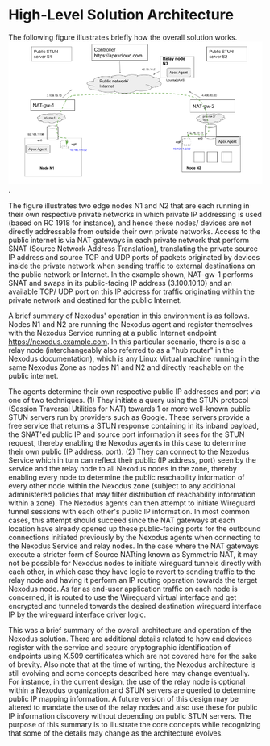 # High-Level Solution Architecture

The following figure illustrates briefly how the overall solution works. ![Nexodus Solution](./nexodus-architecture.png).

The figure illustrates two edge nodes N1 and N2 that are each running in their own respective private networks in which private IP addressing is used (based on RC 1918 for instance), and hence these nodes/ devices are not directly addressable from outside their own private networks.  Access to the public internet is via NAT gateways in each private network that perform SNAT (Source Network Address Translation), translating the private source IP address and source TCP and UDP ports of packets originated by devices inside the private network when sending traffic to external destinations on the public network or Internet. In the example shown, NAT-gw-1 performs SNAT and swaps in its public-facing IP address (3.100.10.10) and an available TCP/ UDP port on this IP address for traffic originating within the private network and destined for the public Internet.

A brief summary of Nexodus' operation in this environment is as follows. Nodes N1 and N2 are running the Nexodus agent and register themselves with the Nexodus Service running at a public Internet endpoint <https://nexodus.example.com>. In this particular scenario, there is also a relay node (interchangeably also referred to as a "hub router" in the Nexodus documentation), which is any Linux Virtual machine running in the same Nexodus Zone as nodes N1 and N2 and directly reachable on the public internet.

The agents determine their own respective public IP addresses and port via one of two techniques. (1) They initiate a query using the STUN protocol (Session Traversal Utilities for NAT) towards 1 or more well-known public STUN servers run by providers such as Google. These servers provide a free service that returns a STUN response containing in its inband payload, the SNAT'ed public IP and source port information it sees for the STUN request, thereby enabling the Nexodus agents in this case to determine their own public (IP address, port). (2)  They can connect to the Nexodus Service which in turn can reflect their public (IP address, port) seen by the service and the relay node to all Nexodus nodes in the zone, thereby enabling every node to determine the public reachability information of every other node within the Nexodus zone (subject to any additional administered policies that may filter distribution of reachability information within a zone).  The Nexodus agents can then attempt to initiate Wireguard tunnel sessions with each other's public IP information. In most common cases, this attempt should succeed since the NAT gateways at each location have already opened up these public-facing ports for the outbound connections initiated previously by the Nexodus agents when connecting to the Nexodus Service and relay nodes. In the case where the NAT gateways execute a stricter form of Source NATting known as Symmetric NAT, it may not be possible for Nexodus nodes to initiate wireguard tunnels directly with each other, in which case they have logic to revert to sending traffic to the relay node and having it perform an IP routing operation towards the target Nexodus node. As far as end-user application traffic on each node is concerned, it is routed to use the Wireguard virtual interface and get encrypted and tunneled towards the desired destination wireguard interface IP by the wireguard interface driver logic.

This was a brief summary of the overall architecture and operation of the Nexodus solution. There are additional details related to how end devices register with the service and secure cryptographic identification of endpoints using X.509 certificates which are not covered here for the sake of brevity. Also note that at the time of writing, the Nexodus architecture is still evolving and some concepts described here may change eventually. For instance, in the current design, the use of the relay node is optional within a Nexodus organization and STUN servers are queried to determine public IP mapping information. A future version of this design may be altered to mandate the use of the relay nodes and also use these for public IP information discovery without depending on public STUN servers. The purpose of this summary is to illustrate the core concepts while recognizing that some of the details may change as the architecture evolves.  
